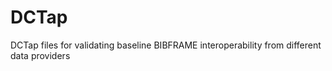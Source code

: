 # DCTap
DCTap files for validating baseline BIBFRAME interoperability from different data providers

